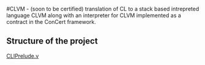 #CLVM - (soon to be certified) translation of CL to a stack based intrepreted language CLVM along with an interpreter for CLVM implemented as a contract in the ConCert framework.

## Structure of the project
[CLIPrelude.v](CLIPrelude.v)